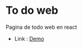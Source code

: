 # To do web 
Pagina de todo web en react

- Link : [Demo](https://manugolem.github.io/ToDoWebReact/)
